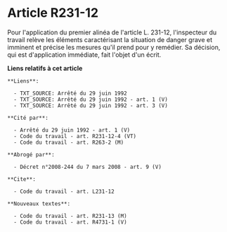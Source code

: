 # Article R231-12

Pour l'application du premier alinéa de l'article L. 231-12, l'inspecteur du travail relève les éléments caractérisant la
situation de danger grave et imminent et précise les mesures qu'il prend pour y remédier. Sa décision, qui est d'application
immédiate, fait l'objet d'un écrit.

**Liens relatifs à cet article**

	**Liens**:

	  - TXT_SOURCE: Arrêté du 29 juin 1992
	  - TXT_SOURCE: Arrêté du 29 juin 1992 - art. 1 (V)
	  - TXT_SOURCE: Arrêté du 29 juin 1992 - art. 3 (V)

	**Cité par**:

	  - Arrêté du 29 juin 1992 - art. 1 (V)
	  - Code du travail - art. R231-12-4 (VT)
	  - Code du travail - art. R263-2 (M)

	**Abrogé par**:

	  - Décret n°2008-244 du 7 mars 2008 - art. 9 (V)

	**Cite**:

	  - Code du travail - art. L231-12

	**Nouveaux textes**:

	  - Code du travail - art. R231-13 (M)
	  - Code du travail - art. R4731-1 (V)
